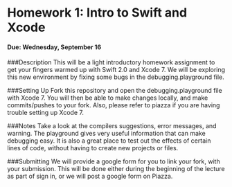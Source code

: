 # Homework 1: Intro to Swift and Xcode 
#### Due: Wednesday, September 16


###Description
This will be a light introductory homework assignment to get your fingers warmed up with Swift 2.0 and Xcode 7. We will be exploring this new environment by fixing some bugs in the debugging.playground file.

###Setting Up
Fork this repository and open the debugging.playground file with Xcode 7. You will then be able to make changes locally, and make commits/pushes to your fork.
Also, please refer to piazza if you are having trouble setting up Xcode 7. 

###Notes
Take a look at the compilers suggestions, error messages, and warning. The playground gives very useful information that can make debugging easy. It is also a great place to test out the effects of certain lines of code, without having to create new projects or files.

###Submitting
We will provide a google form for you to link your fork, with your submission. This will be done either during the beginning of the lecture as part of sign in, or we will post a google form on Piazza.
